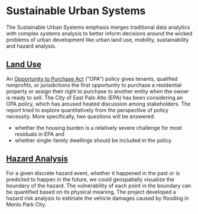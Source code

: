 # Sustainable Urban Systems
 
The Sustainable Urban Systems emphasis merges traditional data analytics with complex systems analysis to better inform decisions around the wicked problems of urban development like urban land use, mobility, sustainability and hazard analysis.

## [Land Use](https://j-i-n-p-u.github.io/Sustainable-Urban-System/Land_Use_OPA_in_EPA.html) 
An [Opportunity to Purchase Act](https://www.cityofepa.org/housing/page/east-palo-alto-opportunity-purchase-act-epa-opa-0#:~:text=An%20Opportunity%20to%20Purchase%20Act,owner%20is%20ready%20to%20sell.) ("OPA") policy gives tenants, qualified nonprofits, or jurisdictions the first opportunity to purchase a residential property or assign their right to purchase to another entity when the owner is ready to sell. The City of East Palo Alto (EPA) has been considering an OPA policy, which has aroused heated discussion among stakeholders. 
The report tried to explore quantitatively from the perspective of policy necessity. More specifically, two questions will be answered: 
 * whether the housing burden is a relatively severe challenge for most residuals in EPA and 
 * whether single-family dwellings should be included in the policy.
## [Hazard Analysis](https://j-i-n-p-u.github.io/Sustainable-Urban-System/Hazard_Analysis.html) 
For a given discrete hazard event, whether it happened in the past or is predicted to happen in the future,  we could geospatially visualize the boundary of the hazard. The vulnerability of each point in the boundary can be quantified based on its physical meaning. The project developed a hazard risk analysis to estimate the vehicle damages caused by flooding in Menlo Park City. 
